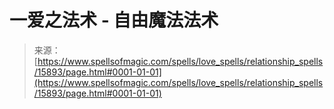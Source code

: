 <!--yml

category: 未分类

date: 2024-06-12 18:55:38

-->

# 一爱之法术 - 自由魔法法术

> 来源：[https://www.spellsofmagic.com/spells/love_spells/relationship_spells/15893/page.html#0001-01-01](https://www.spellsofmagic.com/spells/love_spells/relationship_spells/15893/page.html#0001-01-01)
